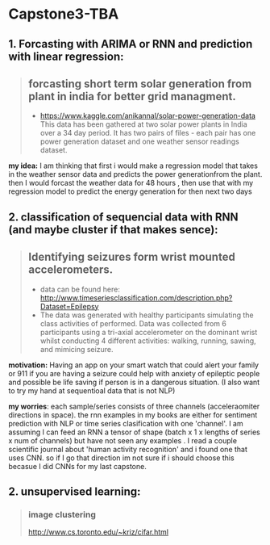 # Capstone3-TBA

## **1. Forcasting with ARIMA or RNN and prediction with linear regression:**
> ## forcasting short term solar generation from plant in india for better grid managment.
>-  https://www.kaggle.com/anikannal/solar-power-generation-data<br>
>This data has been gathered at two solar power plants in India over a 34 day period. It has two pairs of files - each pair has one power generation dataset and one weather sensor readings dataset. <br>

**my idea:** I am thinking that first i would make a regression model that takes in the weather sensor data and predicts the power generationfrom the plant. then I would forcast the weather data for 48 hours , then use that with my regression model to predict the energy generation for then next two days




## **2. classification of sequencial data with RNN (and maybe cluster if that makes sence):** 
>## Identifying seizures form wrist mounted accelerometers.
> - data can be found here: http://www.timeseriesclassification.com/description.php?Dataset=Epilepsy<br>
>- The data was generated with healthy participants simulating the class activities of performed. Data was collected from 6 participants using a tri-axial accelerometer on the dominant wrist whilst conducting 4 different activities: walking, running, sawing, and mimicing seizure. 

**motivation:** Having an app on your smart watch that could alert your family or 911 if you are having a seizure could help with anxiety of epileptic people and possible be life saving if person is in a dangerous situation. (I also want to try my hand at sequentioal data that is not NLP)

**my worries**: each sample/series consists of three channels (acceleraomiter directions in space).  the rnn examples in my books are either for sentiment  prediction with NLP or time series clasification with one 'channel'. I am assuming I can feed an RNN a tensor of shape (batch x 1 x lengths of series x num of channels)  but have not seen any examples . I read a couple scientific journal about 'human activity recognition' and  i found one that uses CNN. so if I go that direction im not sure if i should choose this becasue I did CNNs for my last capstone.




## 2. **unsupervised learning:**
> ### image clustering 
>http://www.cs.toronto.edu/~kriz/cifar.html

